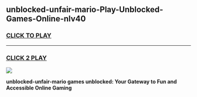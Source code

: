 
## unblocked-unfair-mario-Play-Unblocked-Games-Online-nlv40
<h3>
<a href="https://premium76.site?title=unblocked-unfair-mario&ref=25A">CLICK TO PLAY</a></h3>
<hr>

<h3>
<a href="https://premium76.site?title=unblocked-unfair-mario&ref=25A">CLICK 2 PLAY</a>
  
</h3>

<a href="https://premium76.site?title=unblocked-unfair-mario&ref=25A"><img src="https://clearcache.store/games.png"></a>


**unblocked-unfair-mario games unblocked: Your Gateway to Fun and Accessible Online Gaming**
